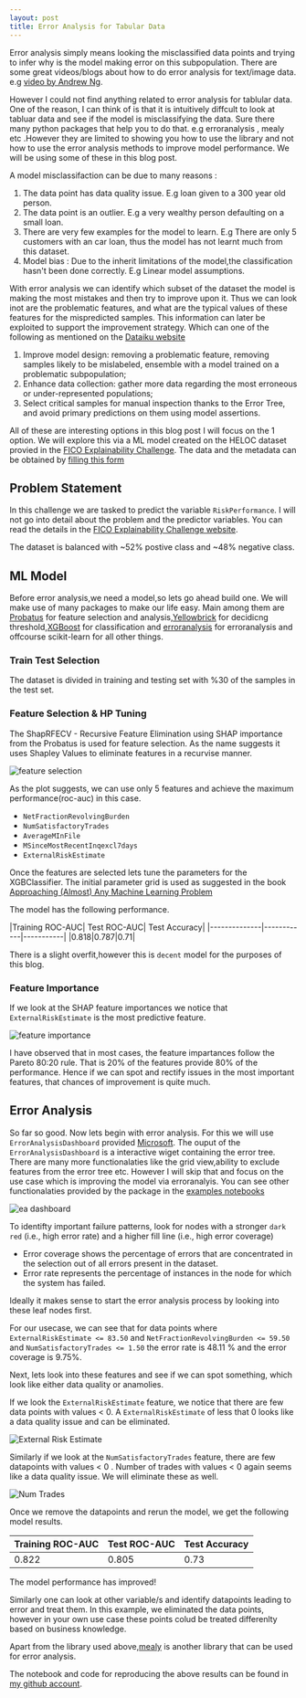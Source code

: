 ```yaml
---
layout: post
title: Error Analysis for Tabular Data
---
```


Error analysis simply means looking the misclassified data points and trying to infer why is the model making error on this subpopulation.
There are some great videos/blogs about how to do error analysis for text/image data. e.g [video by Andrew Ng](https://www.youtube.com/watch?v=JoAxZsdw_3w).

However I could not find anything related to error analysis for tablular data. One of the reason, I can think of is that it is intuitively diffcult to look at tabluar data and see if the model is misclassifying the data.
Sure there many python packages that help you to do that. e.g erroranalysis , mealy etc .However they are limited to showing you how to use the library and not how to use the error analysis methods to improve model performance. We will be using some of these in this blog post.

A model misclassifaction can be due to many reasons :

1. The data point has data quality issue. E.g loan given to a 300 year old person.
2. The data point is an outlier. E.g a very wealthy person defaulting on a small loan.
3. There are very few examples for the model to learn. E.g There are only 5 customers with an car loan, thus the model has not learnt much from this dataset.
4. Model bias : Due to the inherit limitations of the model,the classification hasn't been done correctly. E.g Linear model assumptions.

With error analysis we can identify which subset of the dataset the model is making the most mistakes and then try to improve upon it.
Thus we can look inot are the problematic features, and what are the typical values of these features for the mispredicted samples.
This information can later be exploited to support the improvement strategy. Which can one of the following as mentioned on the [Dataiku website](https://doc.dataiku.com/dss/latest/machine-learning/supervised/model-error-analysis.html)

1. Improve model design: removing a problematic feature, removing samples likely to be mislabeled, ensemble with a model trained on a problematic subpopulation;
2. Enhance data collection: gather more data regarding the most erroneous or under-represented populations;
3. Select critical samples for manual inspection thanks to the Error Tree, and avoid primary predictions on them using model assertions.

All of these are interesting options in this blog post I will focus on the 1 option. We will explore this via a ML model created on the HELOC dataset provied in the [FICO Explainability Challenge](https://community.fico.com/s/explainable-machine-learning-challenge).
The data and the metadata can be obtained by [filling this form](https://community.fico.com/s/explainable-machine-learning-challenge?tabset-158d9=3)

## Problem Statement

In this challenge we are tasked to predict the variable `RiskPerformance`. I will not go into detail about the problem and the predictor variables. You can read the details in the [FICO Explainability Challenge website](https://community.fico.com/s/explainable-machine-learning-challenge). 

The dataset is balanced with ~52% postive class and ~48% negative class.

## ML Model

Before error analysis,we need a model,so lets go ahead build one. We will make use of many packages to make our life easy. 
Main among them are [Probatus](https://ing-bank.github.io/probatus/index.html) for feature selection and analysis,[Yellowbrick](https://www.scikit-yb.org/en/latest/api/classifier/threshold.html) for decidicng threshold,[XGBoost](https://xgboost.readthedocs.io/en/latest/index.html) for classification and [erroranalysis](https://erroranalysis.ai/) for erroranalysis and offcourse scikit-learn for all other things.

### Train Test Selection

The dataset is divided in training and testing set with %30 of the samples in the test set.

### Feature Selection & HP Tuning

The ShapRFECV - Recursive Feature Elimination using SHAP importance from the Probatus is used for feature selection. As the name suggests it uses Shapley Values to eliminate features in a recurvise manner.

![feature selection](../images/ea_feature_selection.png)

As the plot suggests, we can use only 5 features and achieve the maximum performance(roc-auc) in this case.

* `NetFractionRevolvingBurden`
* `NumSatisfactoryTrades`
* `AverageMInFile`
* `MSinceMostRecentInqexcl7days`
* `ExternalRiskEstimate`

Once the features are selected lets tune the parameters for the XGBClassifier.
The initial parameter grid is used as suggested in the book [Approaching (Almost) Any Machine Learning Problem](https://github.com/abhishekkrthakur/approachingalmost)

The model has the following performance.

<div class="datatable-begin"></div>
|Training ROC-AUC| Test ROC-AUC| Test Accuracy|
|--------------|------------|-----------|
|0.818|0.787|0.71|
<div class="datatable-end"></div>

There is a slight overfit,however this is `decent` model for the purposes of this blog.

### Feature Importance

If we look at the SHAP feature importances we notice that `ExternalRiskEstimate` is the most predictive feature.

![feature importance](../images/ea_feature_importance.png)

I have observed that in most cases, the feature impartances follow the Pareto 80:20 rule. That is 20% of the features provide 80% of the performance.
Hence if we can spot and rectify issues in the most important features, that chances of improvement is quite much.

## Error Analysis

So far so good. Now lets begin with error analysis. For this we will use `ErrorAnalysisDashboard` provided [Microsoft](https://erroranalysis.ai/).
The ouput of the `ErrorAnalysisDashboard` is a interactive wiget containing the error tree. There are many more functionalaties like the grid view,ability to exclude features from the error tree etc.
However I will skip that and focus on the use case which is improving the model via erroranalyis.
You can see other functionalaties provided by the package in the [examples notebooks](https://github.com/microsoft/responsible-ai-widgets/tree/main/notebooks)

![ea dashboard](../images/ea_board_before_filtering.png)

To identifty important failure patterns, look for nodes with a stronger `dark red` (i.e., high error rate) and a higher fill line (i.e., high error coverage)

* Error coverage shows the percentage of errors that are concentrated in the selection out of all errors present in the dataset.
* Error rate represents the percentage of instances in the node for which the system has failed.

Ideally it makes sense to start the error analysis process by looking into these leaf nodes first.

For our usecase, we can see that for data points where `ExternalRiskEstimate <= 83.50` and `NetFractionRevolvingBurden <= 59.50` and `NumSatisfactoryTrades <= 1.50` the error rate is 48.11 % and the error coverage is 9.75%.

Next, lets look into these features and see if we can spot something, which look like either data quality or anamolies.

If we look the `ExternalRiskEstimate` feature, we notice that there are few data points with values < 0.
A `ExternalRiskEstimate` of less that 0 looks like a data quality issue and can be eliminated.

![External Risk Estimate](../images/ea_dep_external_risk.png)

Similarly if we look at the `NumSatisfactoryTrades` feature, there are few datapoints with values < 0 .
Number of trades with values < 0 again seems like a data quality issue. We will eliminate these as well.

![Num Trades](../images/ea_dep_trades.png)

Once we remove the datapoints and rerun the model, we get the following model results.

<div class="datatable-begin"></div>

|Training ROC-AUC| Test ROC-AUC| Test Accuracy|
|--------------|------------|-----------|
|0.822|0.805|0.73|

<div class="datatable-end"></div>

The model performance has improved! 

Similarly one can look at other variable/s and identify datapoints leading to error and treat them.
In this example, we eliminated the data points, however in your own use case these points colud be treated differenlty based on business knowledge.

Apart from the library used above,[mealy](https://github.com/dataiku-research/mealy) is another library that can be used for error analysis.

The notebook and code for reproducing the above results can be found in [my github account](https://github.com/anilkumarpanda/erroranalysis/blob/main/notebooks/error_analysis.ipynb).

